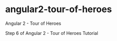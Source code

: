# angular2-tour-of-heroes
Angular 2 - Tour of Heroes

Step 6 of Angular 2 - Tour of Heroes Tutorial
